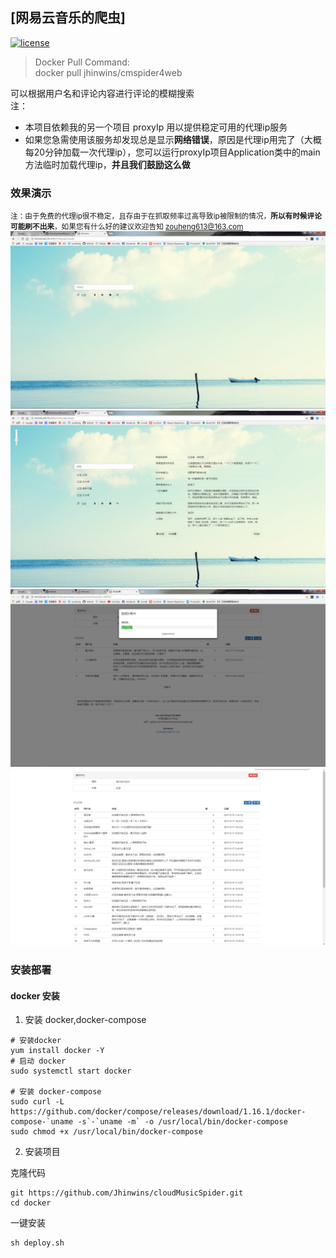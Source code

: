 ## [网易云音乐的爬虫]

[![license](https://img.shields.io/github/license/mashape/apistatus.svg)]()<br/>
>Docker Pull Command:<br/>
>docker pull jhinwins/cmspider4web

可以根据用户名和评论内容进行评论的模糊搜索<br/>
注：
- 本项目依赖我的另一个项目 proxyIp 用以提供稳定可用的代理ip服务
- 如果您急需使用该服务却发现总是显示**网络错误**，原因是代理ip用完了（大概每20分钟加载一次代理ip），您可以运行proxyIp项目Application类中的main方法临时加载代理ip，**并且我们鼓励这么做**<br/>

### 效果演示
<small color=gray>注：由于免费的代理ip很不稳定，且存由于在抓取频率过高导致ip被限制的情况，**所以有时候评论可能刷不出来**，如果您有什么好的建议欢迎告知 zouheng613@163.com</small><br/>
![image](./imgs/index.png)<br/>
![image](./imgs/comments_index.png)<br/>
![image](./imgs/search_comments.png)<br/>
![image](./imgs/comments.png)

### 安装部署
#### docker 安装
1. 安装 docker,docker-compose

```
# 安装docker
yum install docker -Y
# 启动 docker
sudo systemctl start docker

# 安装 docker-compose
sudo curl -L https://github.com/docker/compose/releases/download/1.16.1/docker-compose-`uname -s`-`uname -m` -o /usr/local/bin/docker-compose
sudo chmod +x /usr/local/bin/docker-compose
```

2. 安装项目

克隆代码

```
git https://github.com/Jhinwins/cloudMusicSpider.git
cd docker
```

一键安装

```
sh deploy.sh

```